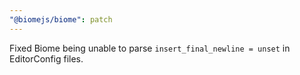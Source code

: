 ```yaml
---
"@biomejs/biome": patch
---
```


Fixed Biome being unable to parse `insert_final_newline = unset` in EditorConfig files.
